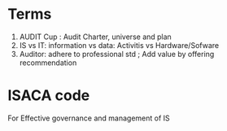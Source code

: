 # Terms
1. AUDIT Cup : Audit Charter, universe and plan
2. IS vs IT: information vs data: Activitis vs Hardware/Sofware
3. Auditor: adhere to professional std ; Add value by offering recommendation

# ISACA code
For Effective governance and management of IS
